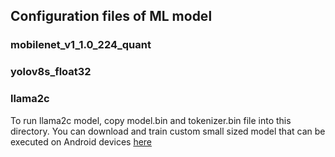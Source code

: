 ## Configuration files of ML model

### mobilenet_v1_1.0_224_quant

### yolov8s_float32

### llama2c

To run llama2c model, copy model.bin and tokenizer.bin file into this directory.
You can download and train custom small sized model that can be executed on Android devices [here](https://github.com/karpathy/llama2.c/tree/master?tab=readme-ov-file#custom-tokenizers)
